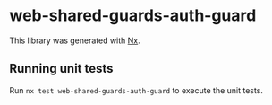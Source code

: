 # web-shared-guards-auth-guard

This library was generated with [Nx](https://nx.dev).

## Running unit tests

Run `nx test web-shared-guards-auth-guard` to execute the unit tests.
